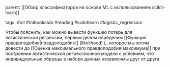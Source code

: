 parent: [[Обзор классификаторов на основе ML с использованием scikit-learn]]

tags: #ml #mlbookclub #reading #scikitlearn #logistic_regression 

Чтобы пояснить, как можно вывести функцию потерь для логистической регрессии, первым делом определим [[Функция правдоподобия|правдоподобие]] (likelihood) $L$, которое мы хотим довести до [[Оценка максимального правдоподобия|максимума]] при построении логистической регрессионной модели с условием, что индивидуальные образцы в наборе данных независимы друг от друга.

